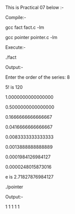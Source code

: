 This is Practical 07 below :- 

Compile:-

gcc fact fact.c -lm

gcc pointer pointer.c -lm

Execute:-

./fact

Output:-

Enter the order of the series: 8

5! is 120

1.0000000000000000

0.5000000000000000

0.1666666666666667

0.0416666666666667

0.0083333333333333

0.0013888888888889

0.0001984126984127

0.0000248015873016

e is 2.71827876984127

./pointer

Output:-

1 1 1 1 1

